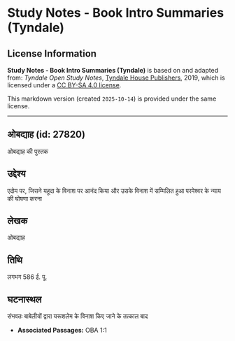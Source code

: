 # Study Notes - Book Intro Summaries (Tyndale)

## License Information

**Study Notes - Book Intro Summaries (Tyndale)** is based on and adapted from: _Tyndale Open Study Notes_, [Tyndale House Publishers](https://tyndaleopenresources.com/), 2019, which is licensed under a [CC BY-SA 4.0 license](https://creativecommons.org/licenses/by-sa/4.0/legalcode.en).

This markdown version (created `2025-10-14`) is provided under the same license.



--------------------------------

## ओबद्याह (id: 27820)

ओबद्याह की पुस्तक

उद्देश्य
--------

एदोम पर, जिसने यहूदा के विनाश पर आनंद किया और उसके विनाश में सम्मिलित हुआ परमेश्वर के न्याय की घोषणा करना

लेखक
----

ओबद्याह

तिथि
----

लगभग 586 ई. पू.

घटनास्थल
--------

संभवतः बाबेलीयों द्वारा यरूशलेम के विनाश किए जाने के तत्काल बाद

* **Associated Passages:** OBA 1:1

